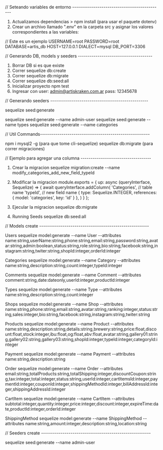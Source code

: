 // Seteando variables de entorno ----------------------------------------------

1. Actualizamos dependencias > npm install (para usar el paquete dotenv)
2. Crear un archivo llamado ".env" en la carpeta src y asignar los valores 
correspondientes a las variables:

// Este es un ejemplo
USERNAME=root
PASSWORD=root
DATABASE=artis_db
HOST=127.0.0.1
DIALECT=mysql
DB_PORT=3306

// Generando DB, models y seeders --------------------------------------

1. Borrar DB si es que existe
2. Correr sequelize db:create
3. Correr sequelize db:migrate
4. Correr sequelize db:seed:all
5. Inicializar proyecto npm test
6. Ingresar con 
    user: admin@artiskraken.com.ar 
    pass: 12345678


// Generando seeders --------------------------------------------------

sequelize seed:generate

sequelize seed:generate --name admin-user
sequelize seed:generate --name types
sequelize seed:generate --name categories

// Util Commands--------------------------------------------------------

npm i mysql2 -g (para que tome cli-sequelize)
sequelize db:migrate (para correr migraciones)

// Ejemplo para agregar una columna ------------------------------------

1. Crear la migracion
sequelize migration:create --name modify_categories_add_new_field_typeId

2. Modificar la migracion 
module.exports = {
  up: async (queryInterface, Sequelize) => {
    await queryInterface.addColumn(
        'Categories', // table name
        'typeId', // new field name
        {
          type: Sequelize.INTEGER,
          references: { model: 'categories', key: 'id' }
        },
    ) 
  }
};

3. Ejecular la migracion 
sequelize db:migrate

4. Running Seeds
sequelize db:seed:all

// Models create --------------------------------------------------------

Users
sequelize model:generate --name User --attributes name:string,userName:string,phone:string,email:string,password:string,avatar:string,admin:boolean,status:string,role:string,bio:string,facebook:string,instagram:string,twiter:string,shopId:integer,orderId:integer

Categories
sequelize model:generate --name Category --attributes name:string,description:string,count:integer,typeId:integer

Comments
sequelize model:generate --name Comment --attributes comment:string,date:dateonly,userId:integer,productId:integer

Types
sequelize model:generate --name Type --attributes name:string,description:string,count:integer

Shops
sequelize model:generate --name Shop --attributes name:string,phone:string,email:string,avatar:string,ranking:integer,status:string,sales:integer,bio:string,facebook:string,instagram:string,twiter:string

Products
sequelize model:generate --name Product --attributes name:string,description:string,details:string,brewery:string,price:float,discount:float,stock:integer,ibu:float,og:float,abv:float,avatar:string,gallery01:string,gallery02:string,gallery03:string,shopId:integer,typeId:integer,categoryId:integer

Payment
sequelize model:generate --name Payment --attributes name:string,description:string

Order
sequelize model:generate --name Order --attributes email:string,totalProducts:string,totalShipping:integer,discountCoupon:string,tax:integer,total:integer,status:string,userId:integer,cartItemsId:integer,paymentId:integer,couponId:integer,shippingMethodId:integer,billAddressId:integer,shippingAddressId:integer

CartItem
sequelize model:generate --name CartItem --attributes subtotal:integer,quantity:integer,price:integer,discount:integer,expireTime:date,productId:integer,orderId:integer

ShippingMethod
sequelize model:generate --name ShippingMethod --attributes name:string,amount:integer,description:string,location:string

// Seeders create --------------------------------------------------------

sequelize seed:generate --name admin-user
